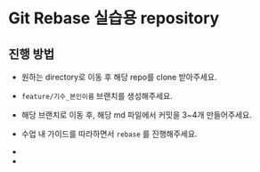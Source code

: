 # Git Rebase 실습용 repository

## 진행 방법

-   원하는 directory로 이동 후 해당 repo를 clone 받아주세요.
-   `feature/기수_본인이름` 브랜치를 생성해주세요.
-   해당 브랜치로 이동 후, 해당 md 파일에서 커밋을 3~4개 만들어주세요.
-   수업 내 가이드를 따라하면서 `rebase` 를 진행해주세요.

-
-
